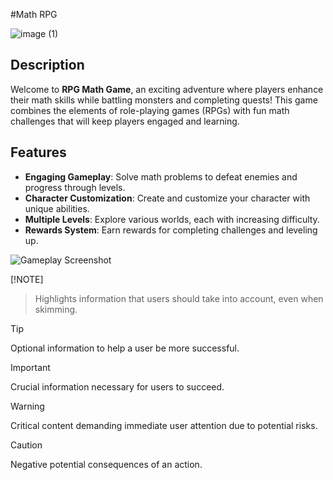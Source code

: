 #Math RPG

![image (1)](https://github.com/user-attachments/assets/84255752-007a-4335-a650-64601b110fe1)


## Description

Welcome to **RPG Math Game**, an exciting adventure where players enhance their math skills while battling monsters and completing quests! This game combines the elements of role-playing games (RPGs) with fun math challenges that will keep players engaged and learning.

## Features

- **Engaging Gameplay**: Solve math problems to defeat enemies and progress through levels.
- **Character Customization**: Create and customize your character with unique abilities.
- **Multiple Levels**: Explore various worlds, each with increasing difficulty.
- **Rewards System**: Earn rewards for completing challenges and leveling up.

![Gameplay Screenshot](https://via.placeholder.com/600x300) <!-- Replace with your gameplay screenshot URL -->

 [!NOTE]
> Highlights information that users should take into account, even when skimming.

> [!TIP]
> Optional information to help a user be more successful.

> [!IMPORTANT]
> Crucial information necessary for users to succeed.

> [!WARNING]
> Critical content demanding immediate user attention due to potential risks.

> [!CAUTION]
> Negative potential consequences of an action.
